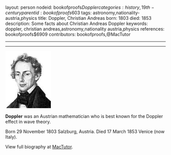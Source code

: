 layout: person
nodeid: bookofproofs$Doppler
categories: history,19th-century
parentid: bookofproofs$603
tags: astronomy,nationality-austria,physics
title: Doppler, Christian Andreas
born: 1803
died: 1853
description: Some facts about Christian Andreas Doppler
keywords: doppler, christian andreas,astronomy,nationality austria,physics
references: bookofproofs$6909
contributors: bookofproofs,@MacTutor

---


---

![Doppler.jpg](https://github.com/bookofproofs/bookofproofs.github.io/blob/main/_sources/_assets/images/portraits/Doppler.jpg?raw=true)

**Doppler** was an Austrian mathematician who is best known for the Doppler effect in wave theory.

Born 29 November 1803 Salzburg, Austria. Died 17 March 1853 Venice (now Italy).


View full biography at [MacTutor](https://mathshistory.st-andrews.ac.uk/Biographies/Doppler/).
